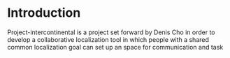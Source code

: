 # Introduction

Project-intercontinental is a project set forward by Denis Cho in order to develop a collaborative localization tool in which people with a shared common localization goal can set up an space for communication and task
